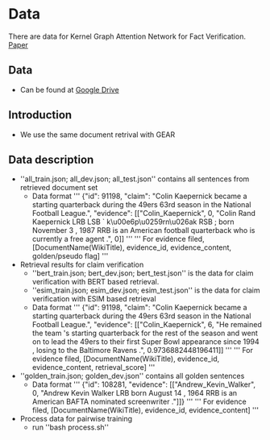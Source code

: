 # Data
There are data for Kernel Graph Attention Network for Fact Verification. [Paper](https://arxiv.org/pdf/1910.09796.pdf)


## Data
* Can be found at [Google Drive](https://drive.google.com/open?id=1cv9dfYN_dF8GyILFbON6IUB-iU3nsNLp)


## Introduction
* We use the same document retrival with GEAR


## Data description
* ''all_train.json; all_dev.json; all_test.json'' contains all sentences from retrieved document set
	* Data format
	'''
	{"id": 91198, "claim": "Colin Kaepernick became a starting quarterback during the 49ers 63rd season in the National Football League.", "evidence": [["Colin_Kaepernick", 0, "Colin Rand Kaepernick LRB LSB ` k\u00e6p\u0259rn\u026ak RSB ; born November 3 , 1987 RRB is an American football quarterback who is currently a free agent .", 0]]
	'''
	'''
	For evidence filed, [DocumentName(WikiTitle), evidence_id, evidence_content, golden/pseudo flag]
	'''
* Retrieval results for claim verification
	* ''bert_train.json; bert_dev.json; bert_test.json'' is the data for claim verification with BERT based retrieval. 
	* ''esim_train.json; esim_dev.json; esim_test.json'' is the data for claim verification with ESIM based retrieval
	* Data format
	'''
	{"id": 91198, "claim": "Colin Kaepernick became a starting quarterback during the 49ers 63rd season in the National Football League.", "evidence": [["Colin_Kaepernick", 6, "He remained the team 's starting quarterback for the rest of the season and went on to lead the 49ers to their first Super Bowl appearance since 1994 , losing to the Baltimore Ravens .", 0.9736882448196411]]
	'''
	'''
	For evidence filed, [DocumentName(WikiTitle), evidence_id, evidence_content, retrieval_score]
	'''
* ''golden_train.json; golden_dev.json'' contains all golden sentences
	* Data format
	'''
	{"id": 108281, "evidence": [["Andrew_Kevin_Walker", 0, "Andrew Kevin Walker LRB born August 14 , 1964 RRB is an American BAFTA nominated screenwriter ."]]}
	'''
	'''
	For evidence filed, [DocumentName(WikiTitle), evidence_id, evidence_content]
	'''
* Process data for pairwise training
	* run ''bash process.sh''
